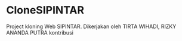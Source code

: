 # CloneSIPINTAR
Project kloning Web SIPINTAR. Dikerjakan oleh TIRTA WIHADI, RIZKY ANANDA PUTRA
kontribusi
